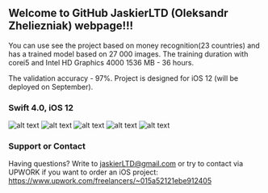 ## Welcome to GitHub JaskierLTD (Oleksandr Zheliezniak) webpage!!!

You can use see the project based on money recognition(23 countries) and has a trained model based on 27 000 images.
The training duration with corei5 and Intel HD Graphics 4000 1536 MB - 36 hours.

The validation accuracy - 97%.
Project is designed for iOS 12 (will be deployed on September).


### Swift 4.0, iOS 12
![alt text](https://github.com/jaskierLTD/Money-Recognition-ML-neural-network-/blob/master/Screenshot%202018-07-08%20at%2014.30.26.png)
![alt text](https://github.com/jaskierLTD/Money-Recognition-ML-neural-network-/blob/master/Screenshot%202018-07-08%20at%2014.30.43.png)
![alt text](https://github.com/jaskierLTD/Money-Recognition-ML-neural-network-/blob/master/Screenshot%202018-07-08%20at%2014.31.03.png)
![alt text](https://github.com/jaskierLTD/Money-Recognition-ML-neural-network-/blob/master/Screenshot%202018-07-08%20at%2014.31.12.png)
![alt text](https://github.com/jaskierLTD/Money-Recognition-ML-neural-network-/blob/master/Screenshot%202018-07-08%20at%2014.31.30.png)


### Support or Contact

Having questions? Write to jaskierLTD@gmail.com or try to contact via UPWORK if you want to order an iOS project:
https://www.upwork.com/freelancers/~015a52121ebe912405
